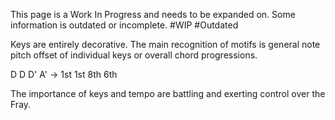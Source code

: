
This page is a Work In Progress and needs to be expanded on. Some information is outdated or incomplete. #WIP #Outdated 

Keys are entirely decorative. The main recognition of motifs is general note pitch offset of individual keys or overall chord progressions.

D D D' A' -> 1st 1st 8th 6th

The importance of keys and tempo are battling and exerting control over the Fray.


